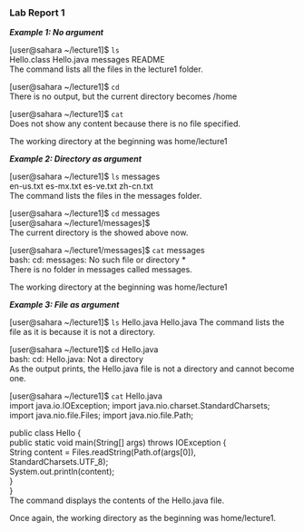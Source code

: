 ### Lab Report 1

***Example 1: No argument***

[user@sahara ~/lecture1]$ `ls`  
Hello.class  Hello.java  messages  README  
The command lists all the files in the lecture1 folder.

[user@sahara ~/lecture1]$ `cd`  
There is no output, but the current directory becomes /home

[user@sahara ~/lecture1]$ `cat`  
Does not show any content because there is no file specified.

The working directory at the beginning was home/lecture1

***Example 2: Directory as argument***

[user@sahara ~/lecture1]$ `ls` messages  
en-us.txt  es-mx.txt  es-ve.txt  zh-cn.txt  
The command lists the files in the messages folder.

[user@sahara ~/lecture1]$ `cd` messages  
[user@sahara ~/lecture1/messages]$  
The current directory is the showed above now.

[user@sahara ~/lecture1/messages]$ `cat` messages  
bash: cd: messages: No such file or directory *  
There is no folder in messages called messages.

The working directory at the beginning was home/lecture1

***Example 3: File as argument***

[user@sahara ~/lecture1]$ `ls` Hello.java
Hello.java
The command lists the file as it is because it is not a directory.

[user@sahara ~/lecture1]$ `cd` Hello.java  
bash: cd: Hello.java: Not a directory  
As the output prints, the Hello.java file is not a directory and cannot become one.

[user@sahara ~/lecture1]$ `cat` Hello.java  
import java.io.IOException;
import java.nio.charset.StandardCharsets;
import java.nio.file.Files;
import java.nio.file.Path;

public class Hello {  
  public static void main(String[] args) throws IOException {  
    String content = Files.readString(Path.of(args[0]), StandardCharsets.UTF_8);      
    System.out.println(content);  
  }  
}   
The command displays the contents of the Hello.java file.

Once again, the working directory as the beginning was home/lecture1.










